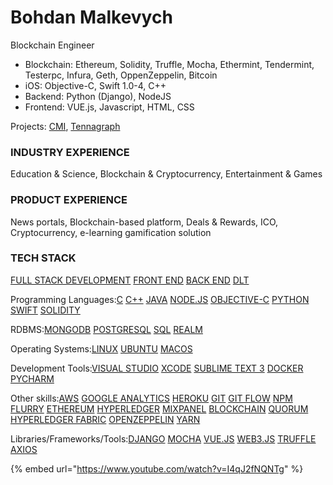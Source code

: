 # Bohdan Malkevych

Blockchain Engineer

* Blockchain: Ethereum, Solidity, Truffle, Mocha, Ethermint, Tendermint, Testerpc, Infura, Geth, OppenZeppelin, Bitcoin
* iOS: Objective-C, Swift 1.0-4, C++
* Backend: Python \(Django\), NodeJS
* Frontend: VUE.js, Javascript, HTML, CSS

Projects: [CMI](../../case-studies/cmi.md), [Tennagraph](../../case-studies/tennagraph.md)

### INDUSTRY EXPERIENCE

Education & Science, Blockchain & Cryptocurrency, Entertainment & Games

### PRODUCT EXPERIENCE

News portals, Blockchain-based platform, Deals & Rewards, ICO, Cryptocurrency, e-learning gamification solution

### TECH STACK <a id="prof-tech-stack"></a>

[FULL STACK DEVELOPMENT](https://cryptohire.io/results/full-stack-development) [FRONT END](https://cryptohire.io/results/frontend-development) [BACK END](https://cryptohire.io/results/back-end-development) [DLT](https://cryptohire.io/results/dlt)

Programming Languages:[C](https://cryptohire.io/results/c) [C++](https://cryptohire.io/results/c-plus-plus) [JAVA](https://cryptohire.io/results/java) [NODE.JS](https://cryptohire.io/results/nodejs) [OBJECTIVE-C](https://cryptohire.io/results/objective-c) [PYTHON](https://cryptohire.io/results/python) [SWIFT](https://cryptohire.io/results/swift) [SOLIDITY](https://cryptohire.io/results/solidity)

RDBMS:[MONGODB](https://cryptohire.io/results/mongodb) [POSTGRESQL](https://cryptohire.io/results/postgresql) [SQL](https://cryptohire.io/results/sql) [REALM](https://cryptohire.io/results/realm)

Operating Systems:[LINUX](https://cryptohire.io/results/linux) [UBUNTU](https://cryptohire.io/results/ubuntu) [MACOS](https://cryptohire.io/results/macos)

Development Tools:[VISUAL STUDIO](https://cryptohire.io/results/visual-studio) [XCODE](https://cryptohire.io/results/xcode) [SUBLIME TEXT 3](https://cryptohire.io/results/sublime-text-3) [DOCKER](https://cryptohire.io/results/docker) [PYCHARM](https://cryptohire.io/results/pycharm)

Other skills:[AWS](https://cryptohire.io/results/aws) [GOOGLE ANALYTICS](https://cryptohire.io/results/google-analytics) [HEROKU](https://cryptohire.io/results/heroku) [GIT](https://cryptohire.io/results/git) [GIT FLOW](https://cryptohire.io/results/git-flow) [NPM](https://cryptohire.io/results/npm) [FLURRY](https://cryptohire.io/results/flurry) [ETHEREUM](https://cryptohire.io/results/ethereum) [HYPERLEDGER](https://cryptohire.io/results/hyperledger) [MIXPANEL](https://cryptohire.io/results/mixpanel) [BLOCKCHAIN](https://cryptohire.io/results/blockchain) [QUORUM](https://cryptohire.io/results/quorum) [HYPERLEDGER FABRIC](https://cryptohire.io/results/hyperledger-fabric) [OPENZEPPELIN](https://cryptohire.io/results/openzeppelin) [YARN](https://cryptohire.io/results/yarn)

Libraries/Frameworks/Tools:[DJANGO](https://cryptohire.io/results/django) [MOCHA](https://cryptohire.io/results/mocha) [VUE.JS](https://cryptohire.io/results/vue-js) [WEB3.JS](https://cryptohire.io/results/web3-js) [TRUFFLE](https://cryptohire.io/results/truffle) [AXIOS](https://cryptohire.io/results/axios)

{% embed url="https://www.youtube.com/watch?v=I4qJ2fNQNTg" %}



